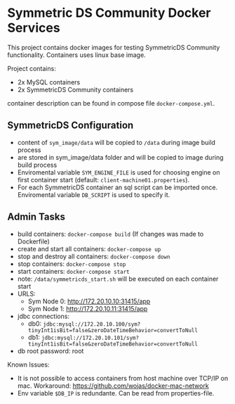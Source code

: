 # Symmetric DS Community Docker Services
This project contains docker images for testing SymmetricDS Community functionality. Containers uses linux base image.

Project contains:
- 2x MySQL containers
- 2x SymmetricDS Community containers

container description can be found in compose file `docker-compose.yml`.

## SymmetricDS Configuration
- content of `sym_image/data` will be copied to `/data` during image build process
- are stored in sym_image/data folder and will be copied to image during build process
- Enviromental variable `SYM_ENGINE_FILE` is used for choosing engine on first container start (default: `client-machine01.properties`).
- For each SymmetricDS container an sql script can be imported once. Enviromental variable `DB_SCRIPT` is used to specify it.

## Admin Tasks
- build containers: `docker-compose build` (If changes was made to Dockerfile)
- create and start all containers: `docker-compose up`
- stop and destroy all containers: `docker-compose down`
- stop containers: `docker-compose stop`
- start containers: `docker-compose start`
- note: `/data/symmetricds_start.sh` will be executed on each container start
- URLS: 
    - Sym Node 0: http://172.20.10.10:31415/app
    - Sym Node 1: http://172.20.10.11:31415/app
- jdbc connections:
    - db0: `jdbc:mysql://172.20.10.100/sym?tinyInt1isBit=false&zeroDateTimeBehavior=convertToNull`
    - db1: `jdbc:mysql://172.20.10.101/sym?tinyInt1isBit=false&zeroDateTimeBehavior=convertToNull`
- db root password: root

Known Issues:
- It is not possible to access containers from host machine over TCP/IP on mac. Workaround: https://github.com/wojas/docker-mac-network
- Env variable `$DB_IP` is redundante. Can be read from properties-file.
